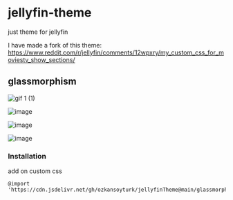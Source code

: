 # jellyfin-theme

just theme for jellyfin

I have made a fork of this theme: https://www.reddit.com/r/jellyfin/comments/12wpxry/my_custom_css_for_moviestv_show_sections/

## glassmorphism

![gif 1 (1)](https://github.com/alexyle/jellyfin-theme/blob/main/assets/298199066-a7b851a6-303f-8412-a7bc-6362a92e0d0a.gif?raw=true)

![image](https://github.com/alexyle/jellyfin-theme/assets/53535044/fdf4ad37-5cd5-4f94-985f-196143d8daf8)

![image](https://github.com/alexyle/jellyfin-theme/assets/53535044/024a3f5f-f19d-4ad2-825c-23353e630223)

![image](https://github.com/alexyle/jellyfin-theme/assets/53535044/a7b851a6-303f-4489-a7bc-6362a92e0d0a)

### Installation

add on custom css

```
@import 'https://cdn.jsdelivr.net/gh/ozkansoyturk/jellyfinTheme@main/glassmorphism/theme.css';
```

